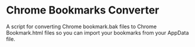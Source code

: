 # Chrome Bookmarks Converter
A script for converting Chrome bookmark.bak files to Chrome Bookmark.html files so you can import your bookmarks from your AppData file.
